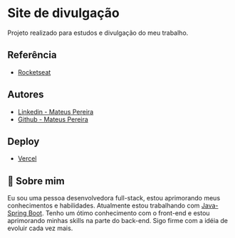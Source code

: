 
# Site de divulgação

Projeto realizado para estudos e divulgação do meu trabalho.


## Referência

 - [Rocketseat](https://www.rocketseat.com.br/)




## Autores

- [Linkedin - Mateus Pereira](https://www.linkedin.com/in/mateuspereira-developer/)
- [Github - Mateus Pereira](https://github.com/mateusmaiadb)


## Deploy

- [Vercel](https://vercel.com/)



## 🚀 Sobre mim
Eu sou uma pessoa desenvolvedora full-stack, estou aprimorando meus conhecimentos e habilidades. Atualmente estou trabalhando com [Java-Spring Boot](https://spring.io/projects/spring-boot). Tenho um ótimo conhecimento com o front-end e estou aprimorando minhas skills na parte do back-end. Sigo firme com a idéia de evoluir cada vez mais.


